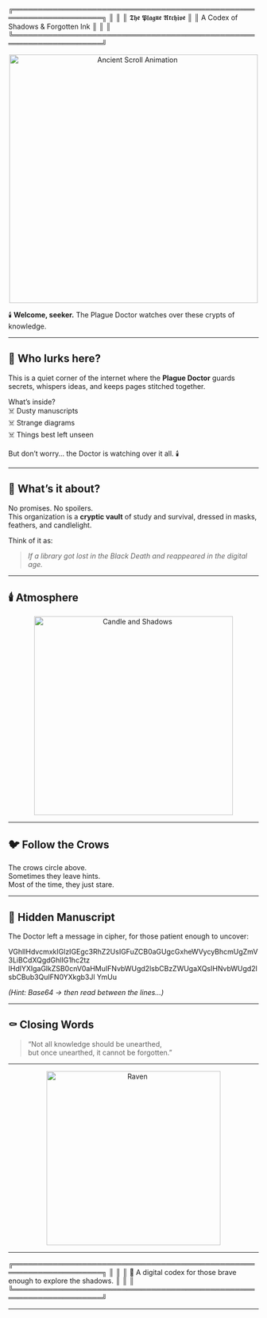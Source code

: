 ╔════════════════════════════════════════════════════════════════════╗
║ ║
║ 𝕿𝖍𝖊 𝕻𝖑𝖆𝖌𝖚𝖊 𝕬𝖗𝖈𝖍𝖎𝖛𝖊 ║
║ A Codex of Shadows & Forgotten Ink ║
║ ║
╚════════════════════════════════════════════════════════════════════╝


<p align="center">
  <img src="https://media.giphy.com/media/3o7abldj0b3rxrZUxW/giphy.gif" width="500" alt="Ancient Scroll Animation"/>
</p>

🕯️ **Welcome, seeker.** The Plague Doctor watches over these crypts of knowledge.  

---

## 🦴 Who lurks here?  
This is a quiet corner of the internet where the **Plague Doctor** guards secrets, whispers ideas, and keeps pages stitched together.  

What’s inside?  
☠️ Dusty manuscripts  
☠️ Strange diagrams  
☠️ Things best left unseen  

But don’t worry… the Doctor is watching over it all. 🕯️  

---

## 🔮 What’s it about?  
No promises. No spoilers.  
This organization is a **cryptic vault** of study and survival, dressed in masks, feathers, and candlelight.  

Think of it as:  
> *If a library got lost in the Black Death and reappeared in the digital age.*  

---

## 🕯️ Atmosphere  
<p align="center">
  <img src="https://media.giphy.com/media/VbnUQpnihPSIgIXuZv/giphy.gif" width="400" alt="Candle and Shadows"/>
</p>

---

## 🐦 Follow the Crows  
The crows circle above.  
Sometimes they leave hints.  
Most of the time, they just stare.  

---

## 📜 Hidden Manuscript  

The Doctor left a message in cipher, for those patient enough to uncover:  

VGhlIHdvcmxkIGlzIGEgc3RhZ2UsIGFuZCB0aGUgcGxheWVycyBhcmUgZmV3LiBCdXQgdGhlIG1hc2tz
IHdlYXIgaGlkZSB0cnV0aHMuIFNvbWUgd2lsbCBzZWUgaXQsIHNvbWUgd2lsbCBub3QuIFN0YXkgb3Jl
YmUu


*(Hint: Base64 → then read between the lines…)*  

---

## ⚰️ Closing Words  
> “Not all knowledge should be unearthed,  
> but once unearthed, it cannot be forgotten.”  

---

<p align="center">
  <img src="https://media.giphy.com/media/xTiTnGkmBb0dhl9jQI/giphy.gif" width="350" alt="Raven"/>
</p>

---

╔════════════════════════════════════════════════════════════════════╗
║ ║
║ 📜 A digital codex for those brave enough to explore the shadows. ║
║ ║
╚════════════════════════════════════════════════════════════════════╝



---
